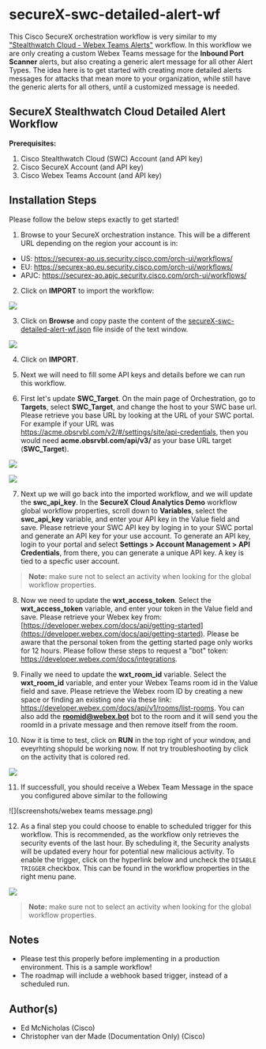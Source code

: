 # secureX-swc-detailed-alert-wf

This Cisco SecureX orchestration workflow is very similar to my ["Stealthwatch Cloud - Webex Teams Alerts"](https://github.com/emcnicholas/secureX-swc-wxt-alert-wf) workflow. In this workflow we are only creating a custom Webex Teams message for the **Inbound Port Scanner** alerts, but also creating a generic alert message for all other Alert Types. The idea here is to get started with creating more detailed alerts messages for attacks that mean more to your organization, while still have the generic alerts for all others, until a customized message is needed.

## SecureX Stealthwatch Cloud Detailed Alert Workflow

**Prerequisites:**
1. Cisco Stealthwatch Cloud (SWC) Account (and API key)
2. Cisco SecureX Account (and API key)
3. Cisco Webex Teams Account (and API key)

## Installation Steps
Please follow the below steps exactly to get started!

1. Browse to your SecureX orchestration instance. This will be a different URL depending on the region your account is in: 

* US: https://securex-ao.us.security.cisco.com/orch-ui/workflows/
* EU: https://securex-ao.eu.security.cisco.com/orch-ui/workflows/
* APJC: https://securex-ao.apjc.security.cisco.com/orch-ui/workflows/

2. Click on **IMPORT** to import the workflow:

![](screenshots/import-workflow.png)

3. Click on **Browse** and copy paste the content of the [secureX-swc-detailed-alert-wf.json](https://raw.githubusercontent.com/emcnicholas/secureX-swc-detailed-alert-wf/main/SecureX%20Cloud%20Analytics%20Demo%20Workflow%20Shared.json) file inside of the text window. 

![](screenshots/copy-paste.png)

4. Click on **IMPORT**.

5. Next we will need to fill some API keys and details before we can run this workflow. 

6. First let's update **SWC_Target**. On the main page of Orchestration, go to **Targets**, select **SWC_Target**, and change the host to your SWC base url. Please retrieve you base URL by looking at the URL of your SWC portal. For example if your URL was https://acme.obsrvbl.com/v2/#/settings/site/api-credentials, then you would need **acme.obsrvbl.com/api/v3/** as your base URL target (**SWC_Target**).

![](screenshots/targets_swc.png)

![](screenshots/update_base_url_swc.png)

 7. Next up we will go back into the imported workflow, and we will update the **swc_api_key**. In the **SecureX Cloud Analytics Demo** workflow global workflow properties, scroll down to **Variables**, select the **swc_api_key** variable, and enter your API key in the Value field and save. Please retrieve your SWC API key by loging in to your SWC portal and generate an API key for your use account. To generate an API key, login to your portal and select **Settings > Account Management > API Credentials**, from there, you can generate a unique API key. A key is tied to a specfic user account.

> **Note:** make sure not to select an activity when looking for the global workflow properties.

 8. Now we need to update the **wxt_access_token**. Select the **wxt_access_token** variable, and enter your token in the Value field and save. Please retrieve your Webex key from: [https://developer.webex.com/docs/api/getting-started](https://developer.webex.com/docs/api/getting-started). Please be aware that the personal token from the getting started page only works for 12 hours. Please follow these steps to request a "bot" token: https://developer.webex.com/docs/integrations.

9. Finally we need to update the **wxt_room_id** variable. Select the **wxt_room_id** variable, and enter your Webex Teams room id in the Value field and save. Please retrieve the Webex room ID by creating a new space or finding an existing one via these link: https://developer.webex.com/docs/api/v1/rooms/list-rooms. You can also add the **roomid@webex.bot** bot to the room and it will send you the roomId in a private message and then remove itself from the room.

10. Now it is time to test, click on **RUN** in the top right of your window, and eveyrhting shopuld be working now. If not try troubleshooting by click on the activity that is colored red. 

![](screenshots/run.png)

11. If successfull, you should receive a Webex Team Message in the space you configured above similar to the following

![](screenshots/webex teams message.png)

12. As a final step you could choose to enable to scheduled trigger for this workflow. This is recommended, as the workflow only retrieves the security events of the last hour. By scheduling it, the Security analysts will be updated every hour for potential new malicious activity. To enable the trigger, click on the hyperlink below and uncheck the `DISABLE TRIGGER` checkbox. This can be found in the workflow properties in the right menu pane. 

![](screenshots/schedule.png)

> **Note:** make sure not to select an activity when looking for the global workflow properties.

## Notes

* Please test this properly before implementing in a production environment. This is a sample workflow!
* The roadmap will include a webhook based trigger, instead of a scheduled run. 

## Author(s)

* Ed McNicholas (Cisco)
* Christopher van der Made (Documentation Only) (Cisco)


